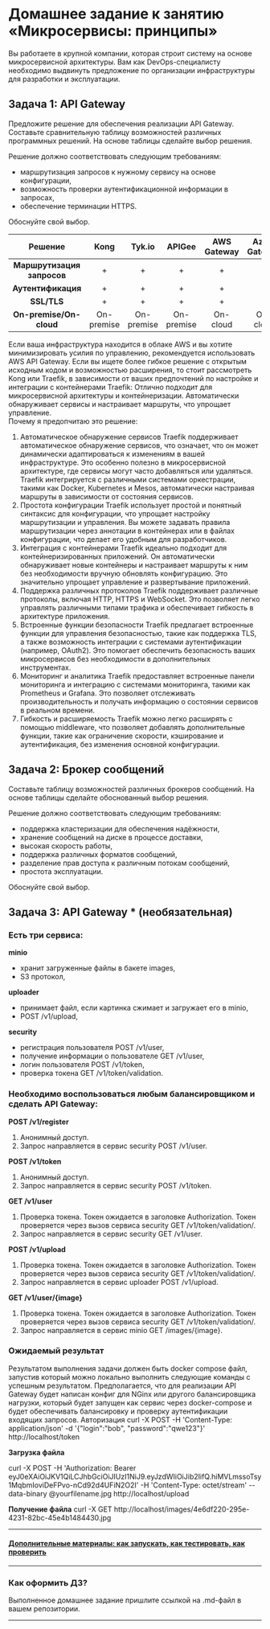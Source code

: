 
# Домашнее задание к занятию «Микросервисы: принципы»

Вы работаете в крупной компании, которая строит систему на основе микросервисной архитектуры.
Вам как DevOps-специалисту необходимо выдвинуть предложение по организации инфраструктуры для разработки и эксплуатации.

## Задача 1: API Gateway 

Предложите решение для обеспечения реализации API Gateway. Составьте сравнительную таблицу возможностей различных программных решений. На основе таблицы сделайте выбор решения.

Решение должно соответствовать следующим требованиям:
- маршрутизация запросов к нужному сервису на основе конфигурации,
- возможность проверки аутентификационной информации в запросах,
- обеспечение терминации HTTPS.

Обоснуйте свой выбор.

| **Решение**                | **Kong**   | **Tyk.io** | **APIGee** | **AWS Gateway** | **Azure Gateway** | **Traefik** |
|:--------------------------:|:----------:|:----------:|:----------:|:---------------:|:-----------------:|:-----------:|
| **Маршрутизация запросов** | +          | +          | +          | +               | +                 | +           |
| **Аутентификация**         | +          | +          | +          | +               | +                 | +           |
| **SSL/TLS**                | +          | +          | +          | +               | +                 | +           |
| **On-premise/On-cloud**    | On-premise | On-premise | On-premise | On-cloud        | On-cloud          | On-premise  |

Если ваша инфраструктура находится в облаке AWS и вы хотите минимизировать усилия по управлению, рекомендуется использовать AWS API Gateway. Если вы ищете более гибкое решение с открытым исходным кодом и возможностью расширения, то стоит рассмотреть Kong или Traefik, в зависимости от ваших предпочтений по настройке и интеграции с контейнерами
Traefik: Отлично подходит для микросервисной архитектуры и контейнеризации. Автоматически обнаруживает сервисы и настраивает маршруты, что упрощает управление.  
Почему я предопчитаю это решение:
1. Автоматическое обнаружение сервисов
Traefik поддерживает автоматическое обнаружение сервисов, что означает, что он может динамически адаптироваться к изменениям в вашей инфраструктуре. Это особенно полезно в микросервисной архитектуре, где сервисы могут часто добавляться или удаляться. Traefik интегрируется с различными системами оркестрации, такими как Docker, Kubernetes и Mesos, автоматически настраивая маршруты в зависимости от состояния сервисов.
2. Простота конфигурации
Traefik использует простой и понятный синтаксис для конфигурации, что упрощает настройку маршрутизации и управления. Вы можете задавать правила маршрутизации через аннотации в контейнерах или в файлах конфигурации, что делает его удобным для разработчиков.
3. Интеграция с контейнерами
Traefik идеально подходит для контейнеризированных приложений. Он автоматически обнаруживает новые контейнеры и настраивает маршруты к ним без необходимости вручную обновлять конфигурацию. Это значительно упрощает управление и развертывание приложений.
4. Поддержка различных протоколов
Traefik поддерживает различные протоколы, включая HTTP, HTTPS и WebSocket. Это позволяет легко управлять различными типами трафика и обеспечивает гибкость в архитектуре приложения.
5. Встроенные функции безопасности
Traefik предлагает встроенные функции для управления безопасностью, такие как поддержка TLS, а также возможность интеграции с системами аутентификации (например, OAuth2). Это помогает обеспечить безопасность ваших микросервисов без необходимости в дополнительных инструментах.
6. Мониторинг и аналитика
Traefik предоставляет встроенные панели мониторинга и интеграцию с системами мониторинга, такими как Prometheus и Grafana. Это позволяет отслеживать производительность и получать информацию о состоянии сервисов в реальном времени.
7. Гибкость и расширяемость
Traefik можно легко расширять с помощью middleware, что позволяет добавлять дополнительные функции, такие как ограничение скорости, кэширование и аутентификация, без изменения основной конфигурации.

## Задача 2: Брокер сообщений

Составьте таблицу возможностей различных брокеров сообщений. На основе таблицы сделайте обоснованный выбор решения.

Решение должно соответствовать следующим требованиям:
- поддержка кластеризации для обеспечения надёжности,
- хранение сообщений на диске в процессе доставки,
- высокая скорость работы,
- поддержка различных форматов сообщений,
- разделение прав доступа к различным потокам сообщений,
- простота эксплуатации.

Обоснуйте свой выбор.

## Задача 3: API Gateway * (необязательная)

### Есть три сервиса:

**minio**
- хранит загруженные файлы в бакете images,
- S3 протокол,

**uploader**
- принимает файл, если картинка сжимает и загружает его в minio,
- POST /v1/upload,

**security**
- регистрация пользователя POST /v1/user,
- получение информации о пользователе GET /v1/user,
- логин пользователя POST /v1/token,
- проверка токена GET /v1/token/validation.

### Необходимо воспользоваться любым балансировщиком и сделать API Gateway:

**POST /v1/register**
1. Анонимный доступ.
2. Запрос направляется в сервис security POST /v1/user.

**POST /v1/token**
1. Анонимный доступ.
2. Запрос направляется в сервис security POST /v1/token.

**GET /v1/user**
1. Проверка токена. Токен ожидается в заголовке Authorization. Токен проверяется через вызов сервиса security GET /v1/token/validation/.
2. Запрос направляется в сервис security GET /v1/user.

**POST /v1/upload**
1. Проверка токена. Токен ожидается в заголовке Authorization. Токен проверяется через вызов сервиса security GET /v1/token/validation/.
2. Запрос направляется в сервис uploader POST /v1/upload.

**GET /v1/user/{image}**
1. Проверка токена. Токен ожидается в заголовке Authorization. Токен проверяется через вызов сервиса security GET /v1/token/validation/.
2. Запрос направляется в сервис minio GET /images/{image}.

### Ожидаемый результат

Результатом выполнения задачи должен быть docker compose файл, запустив который можно локально выполнить следующие команды с успешным результатом.
Предполагается, что для реализации API Gateway будет написан конфиг для NGinx или другого балансировщика нагрузки, который будет запущен как сервис через docker-compose и будет обеспечивать балансировку и проверку аутентификации входящих запросов.
Авторизация
curl -X POST -H 'Content-Type: application/json' -d '{"login":"bob", "password":"qwe123"}' http://localhost/token

**Загрузка файла**

curl -X POST -H 'Authorization: Bearer eyJ0eXAiOiJKV1QiLCJhbGciOiJIUzI1NiJ9.eyJzdWIiOiJib2IifQ.hiMVLmssoTsy1MqbmIoviDeFPvo-nCd92d4UFiN2O2I' -H 'Content-Type: octet/stream' --data-binary @yourfilename.jpg http://localhost/upload

**Получение файла**
curl -X GET http://localhost/images/4e6df220-295e-4231-82bc-45e4b1484430.jpg

---

#### [Дополнительные материалы: как запускать, как тестировать, как проверить](https://github.com/netology-code/devkub-homeworks/tree/main/11-microservices-02-principles)

---

### Как оформить ДЗ?

Выполненное домашнее задание пришлите ссылкой на .md-файл в вашем репозитории.

---

